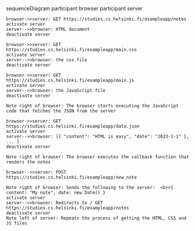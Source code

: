 sequenceDiagram
    participant browser
    participant server

    browser->>server: GET https://studies.cs.helsinki.fi/exampleapp/notes
    activate server
    server-->>browser: HTML document
    deactivate server

    browser->>server: GET https://studies.cs.helsinki.fi/exampleapp/main.css
    activate server
    server-->>browser: the css file
    deactivate server

    browser->>server: GET https://studies.cs.helsinki.fi/exampleapp/main.js
    activate server
    server-->>browser: the JavaScript file
    deactivate server

    Note right of browser: The browser starts executing the JavaScript code that fetches the JSON from the server

    browser->>server: GET https://studies.cs.helsinki.fi/exampleapp/data.json
    activate server
    server-->>browser: [{ "content": "HTML is easy", "date": "2023-1-1" }, ... ]
    deactivate server

    Note right of browser: The browser executes the callback function that renders the notes

    browser-->>server: POST https://studies.cs.helsinki.fi/exampleapp/new_note

    Note right of browser: Sends the following to the server:  <br>{ content: "My note", date: new Date() }
    activate server
    server-->>browser: Redirects to / GET https://studies.cs.helsinki.fi/exampleapp/notes
    deactivate server
    Note left of server: Repeats the process of getting the HTML, CSS and JS files
